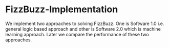 # FizzBuzz-Implementation
We implement two approaches to solving FizzBuzz. One is Software 1.0 i.e. general logic based approach and other is Software 2.0 which is machine learning approach.
Later we compare the performance of these two approaches.
